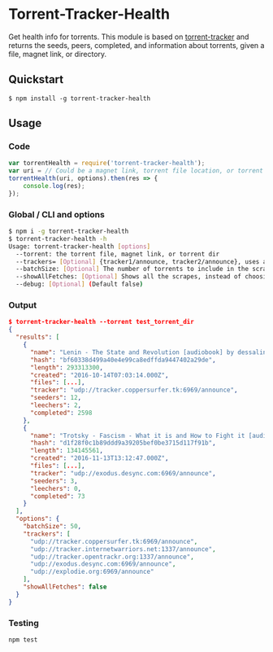 # Torrent-Tracker-Health

Get health info for torrents. This module is based on [torrent-tracker](https://github.com/vankasteelj/torrent-tracker) and returns the seeds, peers, completed, and information about torrents, given a file, magnet link, or directory.

## Quickstart

`$ npm install -g torrent-tracker-health`

## Usage

### Code

```js
var torrentHealth = require('torrent-tracker-health');
var uri = // Could be a magnet link, torrent file location, or torrent directory.
torrentHealth(uri, options).then(res => {
    console.log(res);
});
```

### Global / CLI and options

```sh
$ npm i -g torrent-tracker-health
$ torrent-tracker-health -h
Usage: torrent-tracker-health [options]
  --torrent: the torrent file, magnet link, or torrent dir
  --trackers= [Optional] {tracker1/announce, tracker2/announce}, uses a default list otherwise
  --batchSize: [Optional] The number of torrents to include in the scrape request (Default 50)
  --showAllFetches: [Optional] Shows all the scrapes, instead of choosing the one with the most seeders(Default false)
  --debug: [Optional] (Default false)
```

### Output

```json
$ torrent-tracker-health --torrent test_torrent_dir
{
  "results": [
    {
      "name": "Lenin - The State and Revolution [audiobook] by dessalines",
      "hash": "bf60338d499a40e4e99ca8edffda9447402a29de",
      "length": 293313300,
      "created": "2016-10-14T07:03:14.000Z",
      "files": [...],
      "tracker": "udp://tracker.coppersurfer.tk:6969/announce",
      "seeders": 12,
      "leechers": 2,
      "completed": 2598
    },
    {
      "name": "Trotsky - Fascism - What it is and How to Fight it [audiobook] by dessalines",
      "hash": "d1f28f0c1b89ddd9a39205bef0be3715d117f91b",
      "length": 134145561,
      "created": "2016-11-13T13:12:47.000Z",
      "files": [...],
      "tracker": "udp://exodus.desync.com:6969/announce",
      "seeders": 3,
      "leechers": 0,
      "completed": 73
    }
  ],
  "options": {
    "batchSize": 50,
    "trackers": [
      "udp://tracker.coppersurfer.tk:6969/announce",
      "udp://tracker.internetwarriors.net:1337/announce",
      "udp://tracker.opentrackr.org:1337/announce",
      "udp://exodus.desync.com:6969/announce",
      "udp://explodie.org:6969/announce"
    ],
    "showAllFetches": false
  }
}
```

### Testing

`npm test`